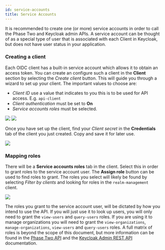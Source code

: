 ```yaml
---
id: service-accounts
title: Service Accounts
---
```


It is recommended to create one (or more) service accounts in order to call the Phase Two and Keycloak admin APIs. A service account can be thought of as a special type of user that is associated with each Client in Keycloak, but does not have user status in your application.

### Creating a client

Each OIDC client has a built-in service account which allows it to obtain an access token. You can create an configure such a client in the **Client** section by selecting the *Create client* button. This will guide you through a wizard to set up your client. The important values to choose are:
- *Client ID* use a value that indicates to you this is to be used for API access. E.g. `api-client`
- *Client authentication* must be set to **On**
- *Service accounts roles* must be selected.

![](/docs/api-service-accounts-client-1.png)
![](/docs/api-service-accounts-client-2.png)

Once you have set up the client, find your *Client secret* in the **Credentials** tab of the client you just created. Copy and save it for later use.

![](/docs/api-service-accounts-client-secret.png)

### Mapping roles

There will be a **Service accounts roles** tab in the client. Select this in order to grant roles to the service account user. The **Assign role** button can be used to find roles to grant. The roles you select will likely be found by selecting *Filter by clients* and looking for roles in the `realm-management` client.

![](/docs/api-service-accounts-roles.png)

The roles you grant to the service account user, will be dictated by how you intend to use the API. If you will just use it to look up users, you will only need to grant the `view-users` and `query-users` roles. If you are using it to manage organizations you will need to grant the `view-organizations`, `manage-organizations`, `view-users` and `query-users` roles. A full matrix of roles is beyond the scope of this document, but more information can be found in the [Phase Two API](/api) and the [Keycloak Admin REST API](https://www.keycloak.org/docs-api/20.0/rest-api/index.html) documentation.
